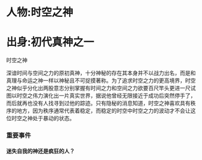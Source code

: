 # 人物:时空之神

# 出身:初代真神之一
时空之神

深谙时间与空间之力的原初真神，十分神秘的存在其本身并不以战力出名，而是和真理与命运之神一样以神秘且不可捉摸著称。为了追求时空之力的更高境界，时空之神似乎分化出两股意志分别掌握有时间之力和空间之力欲要百尺竿头更进一尺试图以时空之伟力演化出一片真实世界，据说他曾经无限接近于成功后突然停手了，而后就再也没有人找寻到过他的踪迹。只有隐秘的消息知道，时空之神喜欢具有秩序的地方，因为秩序通常代表着稳定，而稳定的时空中时空之力的波动才不会让这位时空之神处于暴动的状态。

### 重要事件
#### 迷失自我的神还是疯狂的人？
